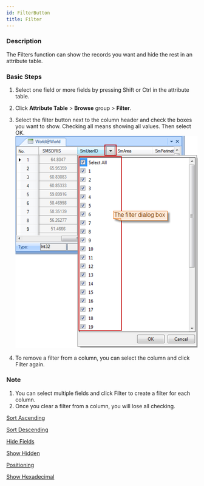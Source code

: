 ```yaml
---
id: FilterButton
title: Filter  
---  
```

### Description

The Filters function can show the records you want and hide the rest in an attribute table.

### Basic Steps

1. Select one field or more fields by pressing Shift or Ctrl in the attribute table.
2. Click **Attribute Table** > **Browse** group > **Filter**.
3. Select the filter button next to the column header and check the boxes you want to show. Checking all means showing all values. Then select OK. 
![](img/filterMarker.png)  

4. To remove a filter from a column, you can select the column and click Filter again.

### Note

1. You can select multiple fields and click Filter to create a filter for each column.
2. Once you clear a filter from a column, you will lose all checking.

[Sort Ascending](SortOrderAscendingButton)

[Sort Descending](SortOrderDescendingButton)

[Hide Fields](HideButton)

[Show Hidden](CancelHideButton)

[Positioning](GoToButton)

 [Show Hexadecimal](DisplayHexadecimal)

